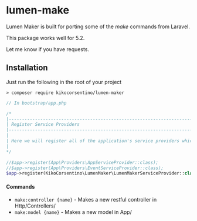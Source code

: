 # lumen-make
Lumen Maker is built for porting some of the _make_ commands from Laravel.

This package works well for 5.2.

Let me know if you have requests.

## Installation

Just run the following in the root of your project
```shell
> composer require kikocorsentino/lumen-maker
```

```php
// In bootstrap/app.php

/*
|--------------------------------------------------------------------------
| Register Service Providers
|--------------------------------------------------------------------------
|
| Here we will register all of the application's service providers which {bla bla bla}
|
*/

//$app->register(App\Providers\AppServiceProvider::class);
//$app->register(App\Providers\EventServiceProvider::class);
$app->register(KikoCorsentino\LumenMaker\LumenMakerServiceProvider::class); // <- Add this
```

#### Commands
* `make:controller {name}` - Makes a new restful controller in Http/Controllers/
* `make:model {name}` - Makes a new model in App/
